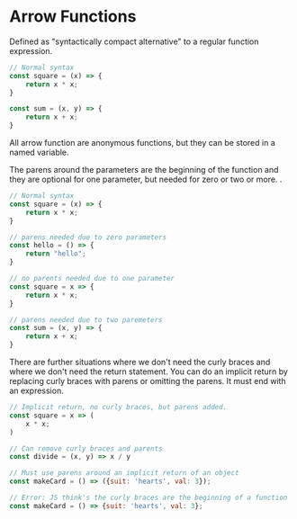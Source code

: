 # Arrow Functions

Defined as "syntactically compact alternative" to a regular function expression.

```js
// Normal syntax
const square = (x) => {
    return x * x;
} 

const sum = (x, y) => {
    return x + x;
} 
```

All arrow function are anonymous functions, but they can be stored in a named variable.

The parens around the parameters are the beginning of the function and they are optional for one parameter, but needed for zero or two or more. . 

```js
// Normal syntax
const square = (x) => {
    return x * x;
} 

// parens needed due to zero parameters
const hello = () => {
    return "hello";
} 

// no parents needed due to one parameter
const square = x => {
    return x * x;
} 

// parens needed due to two paremeters
const sum = (x, y) => {
    return x + x;
} 
```

There are further situations where we don't need the curly braces and where we don't need the return statement. You can do an implicit return by replacing curly braces with parens or omitting the parens. It must end with an expression. 

```js
// Implicit return, no curly braces, but parens added.
const square = x => (
    x * x;  
) 

// Can remove curly braces and parents
const divide = (x, y) => x / y

// Must use parens around an implicit return of an object
const makeCard = () => ({suit: 'hearts', val: 3});

// Error: JS think's the curly braces are the beginning of a function
const makeCard = () => {suit: 'hearts', val: 3}; 
```


